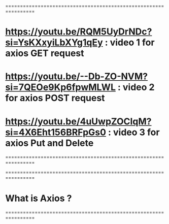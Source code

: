 
================================================================

# https://youtu.be/RQM5UyDrNDc?si=YsKXxyiLbXYg1qEy : video 1 for axios GET request
# https://youtu.be/--Db-ZO-NVM?si=7QEOe9Kp6fpwMLWL : video 2 for axios POST request
# https://youtu.be/4uUwpZOCIqM?si=4X6Eht156BRFpGs0 : video 3 for axios Put and Delete

================================================================




================================================================

# What is Axios ?






================================================================